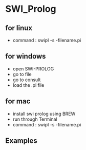 # SWI_Prolog

## for linux
- command : swipl -s -filename.pi

## for windows
- open SWI-PROLOG
- go to file
- go to consult
- load the .pl file 

## for mac
- install swi prolog using BREW
- run through Terminal
- command : swipl -s -filename.pi


## Examples

